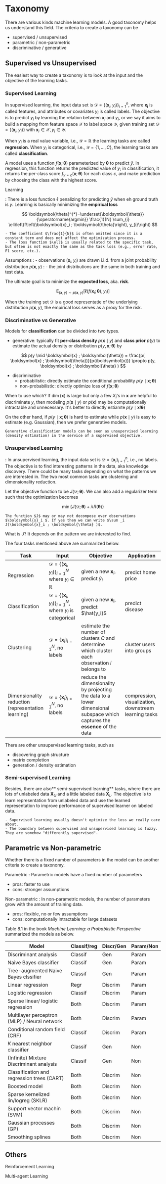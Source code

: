 # Taxonomy

There are various kinds machine learning models. A good taxonomy helps us understand this field. The criteria to create a taxonomy can be
- supervised / unsupervised
- parametric / non-parametric
- discriminative / generative


## Supervised vs Unsupervised

The easiest way to create a taxonomy is to look at the input and the objective of the learning tasks.

### Supervised Learning

In supervised learning, the input data set is $\mathcal{D} = \left\{ \left(\boldsymbol{x} _i, y_i  \right)  \right\}_{i=1}^n$, where $\boldsymbol{x_i}$ is called features, and attributes or covariates $y_i$ is called labels. The objective is to predict $y_i$ by learning the relation between $\boldsymbol{x}_i$ and $y_i$, or we say it aims to build a mapping from feature space $\mathcal{X}$ to label space $\mathcal{Y}$, given training set $\mathcal{D} = \left\{ (\boldsymbol{x}_i , y_i) \right\}$ with $\boldsymbol{x}_i \in \mathcal{X} , y_i \in \mathcal{Y}$.

When $y_i$ is a real value variable, i.e., $\mathcal{Y} = \boldsymbol{\mathbb{R}}$ the learning tasks are called **regression**. When $y_i$ is categorical, i.e., $\mathcal{Y} = \left\{ 1, \ldots, C \right\}$, the learning tasks are called **classification**.

A model uses a function $f(\boldsymbol{x} ; \boldsymbol{\theta})$ parameterized by $\boldsymbol{\theta}$ to predict $\hat{y}$. In regression, this function returns the predicted value of $y$; in classification, it returns the per-class score $f_{y=c}(\boldsymbol{x}; \boldsymbol{\theta})$ for each class $c$, and make prediction by choosing the class with the highest score.


Learning

: There is a loss function $\ell$ penalizing for predicting $\hat{y}$ when eh ground truth is $y$. Learning is basically minimizing the **empirical loss**


  $$
  \boldsymbol{\theta}^{*}=\underset{\boldsymbol{\theta}}{\operatorname{argmin}} \frac{1}{N}  \sum_{i} \ell\left(f\left(\boldsymbol{x}_i ; \boldsymbol{\theta}\right), y_{i}\right)
  $$


  ```{note}
  - The coefficient $\frac{1}{N}$ is often omitted since it is a constant term and does not affect the optimization process.
  - The loss function $\ell$ is usually related to the specific task, but often is not exactly the same as the task loss (e.g., error rate, F1 score, etc.).
  ```

Assumptions
: - observations $(\boldsymbol{x}_i ,y_i)$ are drawn i.i.d. from a joint probability distribution $p(\boldsymbol{x} ,y)$
: - the joint distributions are the same in both training and test data.

The ultimate goal is to minimize the **expected loss**, aka. **risk**.

$$
\operatorname{E}_{(\boldsymbol{x} , y) \sim p(\boldsymbol{x} ,y)}\left[\ell \left(f \left( \boldsymbol{x}_i ; \boldsymbol{\theta}\right), y_{i} \right)\right]
$$

When the training set $\mathcal{D}$ is a good representatie of the underlying distribution $p(\boldsymbol{x} , y)$, the empirical loss serves as a proxy for the risk.

### Discriminative vs Generative

Models for **classification** can be divided into two types.

- generative: typically fit **per-class density** $p(\boldsymbol{x} \mid y)$ and **class prior** $p(y)$ to estimate the actual density or distribution $p(y, \boldsymbol{x} ; \boldsymbol{\theta} )$ by


$$
p(y \mid \boldsymbol{x} ; \boldsymbol{\theta}) = \frac{p( \boldsymbol{x} ; \boldsymbol{\theta})}{p(\boldsymbol{x})}  \propto p(y, \boldsymbol{x} ; \boldsymbol{\theta} )
$$

- discriminative
  - probabilistic: directly estimate the conditional probability $p(y \mid \boldsymbol{x} ; \boldsymbol{\theta} )$
  - non-probabilistic: directly optimize loss of $f(\boldsymbol{x}  ; \boldsymbol{\theta})$

When to use which? If $\operatorname{dim}(\boldsymbol{x})$ is large but only a few $X_i$'s in $\boldsymbol{x}$ are helpful to discriminate $y$, then modeling $p(\boldsymbol{x} \mid y)$ or $p(\boldsymbol{x})$ may be computationally intractable and unnecessary. It's better to directly estiamte $p(y\mid \boldsymbol{x} l \boldsymbol{\theta})$

On the other hand, if $p(y\mid \boldsymbol{x} ; \boldsymbol{\theta} )$ is hard to estimate while $p(\boldsymbol{x} \mid y)$ is easy to estimate (e.g. Gaussian), then we prefer generative models.


```{note}
Generative classification models can be seen as unsupervised learning (density estimation) in the service of a supervised objective.
```


### Unsupervised Learning

: In unsupervised learning, the input data set is $\mathcal{D} = \left\{ \boldsymbol{x} _i  \right\}_{i=1}^n$, i.e., no labels. The objective is to find interesting patterns in the data, aka knowledge discovery. There could be many tasks depending on what the patterns we are interested in. The two most common tasks are clustering and dimensionality reduction.

Let the objective function to be $J(\mathcal{D}; \boldsymbol{\theta})$. We can also add a regularizer term such that the optimization becomes


$$
\min \left\{ J(\mathcal{D} ; \boldsymbol{\theta} ) + \lambda R(\boldsymbol{\theta} ) \right\}
$$


```{note}
The function $J$ may or may not decompose over observations $\boldsymbol{x}_i $. If yes then we can write $\sum _i J(\boldsymbol{x}_i ; \boldsymbol{\theta} )$.
```

What is $J$? It depends on the pattern we are interested to find.



The four tasks mentioned above are summarized below.

| Task | Input | Objective | Application |
| - | - | - | - |
| Regression  | $\mathcal{D} = \left\{ \left(\boldsymbol{x} _i, y_i  \right)  \right\}_{i=1}^N$ where $y_i\in \mathbb{R}$  |  given a new $\boldsymbol{x}_i$, predict  $\hat y_i$ | predict home price  |
| Classification  | $\mathcal{D} = \left\{ \left(\boldsymbol{x} _i, y_i  \right)  \right\}_{i=1}^N$, where $y_i$ is categorical  |  given a new $\boldsymbol{x_i}$, predict $\hat{y_i}$ | predict disease |
| Clustering  | $\mathcal{D} = \left\{ \boldsymbol{x} _i  \right\}_{i=1}^N$, no labels  |   estimate the number of clusters $C$ and determine which cluster each observation $i$ belongs to | cluster users into groups |  
| Dimensionality reduction <br>  (representation learning) |  $\mathcal{D} = \left\{ \boldsymbol{x} _i  \right\}_{i=1}^N$, no labels |  reduce the dimensionality by projecting the data to a lower dimensional subspace which captures the **essence** of the data | compression, visualization, downstream learning tasks  |

There are other unsupervised learning tasks, such as
- discovering graph structure
- matrix completion
- generation / density estimation

### Semi-supervised Learning

Besides, there are also** semi-supervised learning** tasks, where there are lots of unlabeled data $\boldsymbol{X} _U$ and a little labeled data $\boldsymbol{X}_L$. The objective is to learn representation from unlabeled data and use the learned representation to improve performance of supervised learner on labeled data.

```{note}
- Supervised learning usually doesn't optimize the loss we really care about.
- The boundary between supervised and unsupervised learning is fuzzy. They are somehow "differently supervised".
```

## Parametric vs Non-parametric

Whether there is a fixed number of parameters in the model can be another criteria to create a taxonomy.

Parametric
: Parametric models have a fixed number of parameters
  - pros: faster to use
  - cons: stronger assumptions

Non-parametric
: In non-parametric models, the number of parameters grow with the amount of training data.
  - pros: flexible, no or few assumptions
  - cons: computationally intractable for large datasets



Table 8.1 in the book *Machine Learning: a Probablistic Perspective* summarized the models as below.

| Model                                | Classif/reg | Discr/Gen | Param/Non |
|--------------------------------------|-------------|-----------|-----------|
| Discriminant analysis                | Classif     | Gen       | Param     |
| Naive Bayes classifier               | Classif     | Gen       | Param     |
| Tree-augmented Naive Bayes clssifier | Classif     | Gen       | Param     |
| Linear regression                    | Regr        | Discrim   | Param     |
| Logistic regression                  | Classif      | Discrim   | Param          |
| Sparse linear/ logistic regression | Both      | Discrim   | Param           |
| Multilayer perceptron (MLP) / Neural network | Both      | Discrim   | Param           |
| Conditional random field (CRF) | Classif      | Discrim   | Param           |
| $K$ nearest neighbor classifier | Classif      | Gen  | Non           |
| (Infinite) Mixture Discriminant analysis | Classif      | Gen  | Non           |
| Classification and regression trees (CART) | Both      | Discrim  | Non           |
| Boosted model | Both      | Discrim  | Non           |
| Sparse kernelized lin/logreg (SKLR) | Both      | Discrim  | Non           |
| Support vector machin (SVM) | Both      | Discrim  | Non           |
| Gaussian processes (GP) | Both      | Discrim  | Non           |
| Smoothing splines | Both      | Discrim  | Non           |


## Others

Reinforcement Learning

Multi-agent Learning
